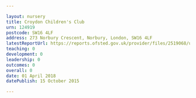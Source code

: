 ```yaml
---

layout: nursery
title: Croydon Children's Club
urn: 124919
postcode: SW16 4LF
address: 273 Norbury Crescent, Norbury, London, SW16 4LF
latestReportUrl: https://reports.ofsted.gov.uk/provider/files/2519068/urn/124919.pdf
teaching: 0
development: 0
leadership: 0
outcomes: 0
overall: 0
date: 01 April 2018 
datePublish: 15 October 2015

---
```

